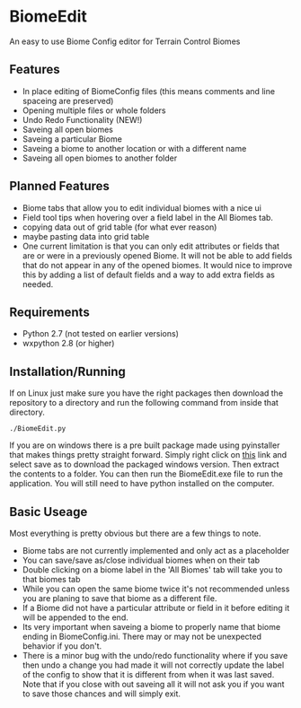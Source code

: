 BiomeEdit
=========

An easy to use Biome Config editor for Terrain Control Biomes

Features
--------
 * In place editing of BiomeConfig files (this means comments and line spaceing are preserved)
 * Opening multiple files or whole folders
 * Undo Redo Functionality (NEW!)
 * Saveing all open biomes
 * Saveing a particular Biome
 * Saveing a biome to another location or with a different name
 * Saveing all open biomes to another folder

Planned Features
----------------
 * Biome tabs that allow you to edit individual biomes with a nice ui
 * Field tool tips when hovering over a field label in the All Biomes tab.
 * copying data out of grid table (for what ever reason)
 * maybe pasting data into grid table
 * One current limitation is that you can only edit attributes or fields that are or were in a previously opened Biome. It will not be able to add fields that do not appear in any of the opened biomes. It would nice to improve this by adding a list of default fields and a way to add extra fields as needed.
 
Requirements
------------
 * Python 2.7 (not tested on earlier versions)
 * wxpython 2.8 (or higher)

Installation/Running
-------------------
If on Linux just make sure you have the right packages then download the repository to a directory and run the following command from inside that directory.

    ./BiomeEdit.py

If you are on windows there is a pre built package made using pyinstaller that makes things pretty straight forward.
Simply right click on [this](https://github.com/nightfire2/BiomeEdit/blob/master/packages/BiomeEditWindows.zip) link and select save as to download the packaged windows version. Then extract the contents to a folder. You can then run the BiomeEdit.exe file to run the application. You will still need to have python installed on the computer.


Basic Useage
------------
Most everything is pretty obvious but there are a few things to note.

 * Biome tabs are not currently implemented and only act as a placeholder
 * You can save/save as/close individual biomes when on their tab
 * Double clicking on a biome label in the 'All Biomes' tab will take you to that biomes tab
 * While you can open the same biome twice it's not recommended unless you are planing to save that biome as a different file.
 * If a Biome did not have a particular attribute or field in it before editing it will be appended to the end.
 * Its very important when saveing a biome to properly name that biome ending in BiomeConfig.ini. There may or may not be unexpected behavior if you don't.
 * There is a minor bug with the undo/redo functionality where if you save then undo a change you had made it will not correctly update the label of the config to show that it is different from when it was last saved. Note that if you close with out saveing all it will not ask you if you want to save those chances and will simply exit.
